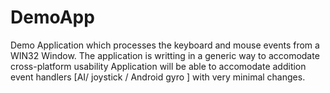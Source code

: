 # DemoApp
Demo Application which processes the keyboard and mouse events from a WIN32 Window.
The application is writting in a generic way to accomodate cross-platform usability
Application will be able to accomodate addition event handlers [AI/ joystick / Android gyro ] with very minimal changes.

